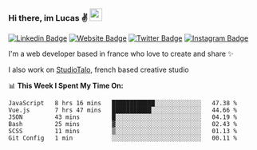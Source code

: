 ### Hi there, im Lucas ✌️ <img src="https://media.giphy.com/media/hvRJCLFzcasrR4ia7z/giphy.gif" width="25px">
[![Linkedin Badge](https://img.shields.io/badge/-LinkedIn-0e76a8?style=flat-square&logo=Linkedin&logoColor=white)](https://www.linkedin.com/in/lucasbellier/)
[![Website Badge](https://img.shields.io/badge/Website-3b5998?style=flat-square&logo=google-chrome&logoColor=white)](https://lucasblr.fr)
[![Twitter Badge](https://img.shields.io/badge/-Twitter-00acee?style=flat-square&logo=Twitter&logoColor=white)](https://twitter.com/ImJustLucas_)
[![Instagram Badge](https://img.shields.io/badge/-Instagram-e4405f?style=flat-square&logo=Instagram&logoColor=white)](https://instagram.com/luuucas.blr/)

I'm a web developer based in france who love to create and share ✨

I also work on [StudioTalo](https://talodev.fr), french based creative studio

📊 **This Week I Spent My Time On:**
<!--START_SECTION:waka-->

```text
JavaScript   8 hrs 16 mins   ████████████░░░░░░░░░░░░░   47.38 %
Vue.js       7 hrs 47 mins   ███████████░░░░░░░░░░░░░░   44.66 %
JSON         43 mins         █░░░░░░░░░░░░░░░░░░░░░░░░   04.19 %
Bash         25 mins         ▓░░░░░░░░░░░░░░░░░░░░░░░░   02.43 %
SCSS         11 mins         ▒░░░░░░░░░░░░░░░░░░░░░░░░   01.13 %
Git Config   1 min           ░░░░░░░░░░░░░░░░░░░░░░░░░   00.11 %
```

<!--END_SECTION:waka-->
